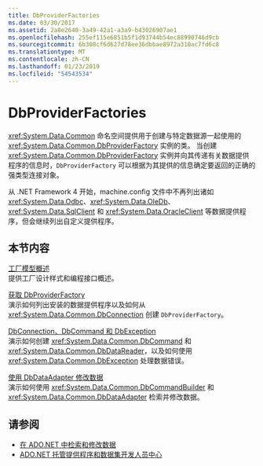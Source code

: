```yaml
---
title: DbProviderFactories
ms.date: 03/30/2017
ms.assetid: 2a8e2640-3a49-42a1-a3a9-b43026907ae1
ms.openlocfilehash: 255ef115e6851b5f1d93744b54ec88990746d9cb
ms.sourcegitcommit: 6b308cf6d627d78ee36dbbae8972a310ac7fd6c8
ms.translationtype: MT
ms.contentlocale: zh-CN
ms.lasthandoff: 01/23/2019
ms.locfileid: "54543534"
---
```

# <a name="dbproviderfactories"></a>DbProviderFactories
<xref:System.Data.Common> 命名空间提供用于创建与特定数据源一起使用的 <xref:System.Data.Common.DbProviderFactory> 实例的类。 当创建 <xref:System.Data.Common.DbProviderFactory> 实例并向其传递有关数据提供程序的信息时，`DbProviderFactory` 可以根据为其提供的信息确定要返回的正确的强类型连接对象。  
  
 从 .NET Framework 4 开始，machine.config 文件中不再列出诸如 <xref:System.Data.Odbc>、<xref:System.Data.OleDb>、<xref:System.Data.SqlClient> 和 <xref:System.Data.OracleClient> 等数据提供程序，但会继续列出自定义提供程序。  
  
## <a name="in-this-section"></a>本节内容  
 [工厂模型概述](../../../../docs/framework/data/adonet/factory-model-overview.md)  
 提供工厂设计样式和编程接口概述。  
  
 [获取 DbProviderFactory](../../../../docs/framework/data/adonet/obtaining-a-dbproviderfactory.md)  
 演示如何列出安装的数据提供程序以及如何从 <xref:System.Data.Common.DbConnection> 创建 `DbProviderFactory`。  
  
 [DbConnection、DbCommand 和 DbException](../../../../docs/framework/data/adonet/dbconnection-dbcommand-and-dbexception.md)  
 演示如何创建 <xref:System.Data.Common.DbCommand> 和 <xref:System.Data.Common.DbDataReader>，以及如何使用 <xref:System.Data.Common.DbException> 处理数据错误。  
  
 [使用 DbDataAdapter 修改数据](../../../../docs/framework/data/adonet/modifying-data-with-a-dbdataadapter.md)  
 演示如何使用 <xref:System.Data.Common.DbCommandBuilder> 和 <xref:System.Data.Common.DbDataAdapter> 检索并修改数据。  
  
## <a name="see-also"></a>请参阅
- [在 ADO.NET 中检索和修改数据](../../../../docs/framework/data/adonet/retrieving-and-modifying-data.md)
- [ADO.NET 托管提供程序和数据集开发人员中心](https://go.microsoft.com/fwlink/?LinkId=217917)
